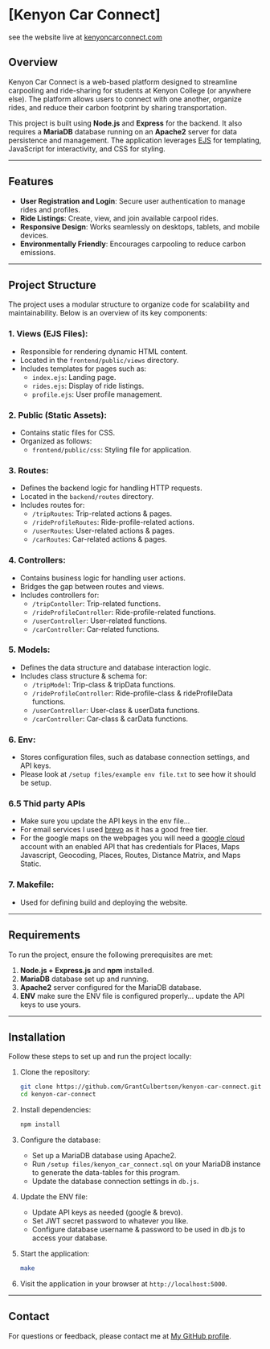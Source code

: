 # [Kenyon Car Connect]
see the website live at [kenyoncarconnect.com](https://kenyoncarconnect.com/)

## Overview

Kenyon Car Connect is a web-based platform designed to streamline carpooling and ride-sharing for students at Kenyon College (or anywhere else). The platform allows users to connect with one another, organize rides, and reduce their carbon footprint by sharing transportation.

This project is built using **Node.js** and **Express** for the backend. It also requires a **MariaDB** database running on an **Apache2** server for data persistence and management. The application leverages [EJS](https://ejs.co/) for templating, JavaScript for interactivity, and CSS for styling.

---

## Features

- **User Registration and Login**: Secure user authentication to manage rides and profiles.
- **Ride Listings**: Create, view, and join available carpool rides.
- **Responsive Design**: Works seamlessly on desktops, tablets, and mobile devices.
- **Environmentally Friendly**: Encourages carpooling to reduce carbon emissions.

---

## Project Structure

The project uses a modular structure to organize code for scalability and maintainability. Below is an overview of its key components:

### 1. **Views (EJS Files)**:
   - Responsible for rendering dynamic HTML content.
   - Located in the `frontend/public/views` directory.
   - Includes templates for pages such as:
     - `index.ejs`: Landing page.
     - `rides.ejs`: Display of ride listings.
     - `profile.ejs`: User profile management.

### 2. **Public (Static Assets)**:
   - Contains static files for CSS.
   - Organized as follows:
     - `frontend/public/css`: Styling file for application.

### 3. **Routes**:
   - Defines the backend logic for handling HTTP requests.
   - Located in the `backend/routes` directory.
   - Includes routes for:
     - `/tripRoutes`: Trip-related actions & pages.
     - `/rideProfileRoutes`: Ride-profile-related actions.
     - `/userRoutes`: User-related actions & pages.
     - `/carRoutes`: Car-related actions & pages.


### 4. **Controllers**:
   - Contains business logic for handling user actions.
   - Bridges the gap between routes and views.
   - Includes controllers for:
     - `/tripContoller`: Trip-related functions.
     - `/rideProfileController`: Ride-profile-related functions.
     - `/userController`: User-related functions.
     - `/carController`: Car-related functions.

### 5. **Models**:
   - Defines the data structure and database interaction logic.
   - Includes class structure & schema for:
     - `/tripModel`: Trip-class & tripData functions.
     - `/rideProfileController`: Ride-profile-class & rideProfileData functions.
     - `/userController`: User-class & userData functions.
     - `/carController`: Car-class & carData functions.

### 6. **Env**:
   - Stores configuration files, such as database connection settings, and API keys.
   - Please look at `/setup files/example env file.txt` to see how it should be setup.

### 6.5 **Thid party APIs** ###
   - Make sure you update the API keys in the env file...
   - For email services I used [brevo](https://www.brevo.com/) as it has a good free tier.
   - For the google maps on the webpages you will need a [google cloud](https://cloud.google.com/?hl=en) account with an enabled API that has credentials for Places, Maps Javascript, Geocoding, Places, Routes, Distance Matrix, and Maps Static.

### 7. **Makefile**:
   - Used for defining build and deploying the website.

---

## Requirements

To run the project, ensure the following prerequisites are met:

1. **Node.js + Express.js** and **npm** installed.
2. **MariaDB** database set up and running.
3. **Apache2** server configured for the MariaDB database.
4. **ENV** make sure the ENV file is configured properly... update the API keys to use yours.

---

## Installation

Follow these steps to set up and run the project locally:

1. Clone the repository:
   ```bash
   git clone https://github.com/GrantCulbertson/kenyon-car-connect.git
   cd kenyon-car-connect
   ```

2. Install dependencies:
   ```bash
   npm install
   ```

3. Configure the database:
   - Set up a MariaDB database using Apache2.
   - Run `/setup files/kenyon_car_connect.sql` on your MariaDB instance to generate the data-tables for this program.
   - Update the database connection settings in `db.js`.

4. Update the ENV file:
   - Update API keys as needed (google & brevo).
   - Set JWT secret password to whatever you like.
   - Configure database username & password to be used in db.js to access your database.

6. Start the application:
   ```bash
   make
   ```

7. Visit the application in your browser at `http://localhost:5000`.

---

## Contact

For questions or feedback, please contact me at [My GitHub profile](https://github.com/GrantCulbertson).
